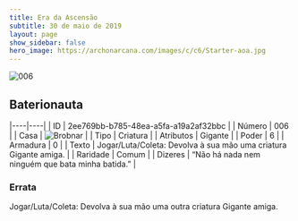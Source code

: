 ```yaml
---
title: Era da Ascensão
subtitle: 30 de maio de 2019
layout: page
show_sidebar: false
hero_image: https://archonarcana.com/images/c/c6/Starter-aoa.jpg
---
```


![006](https://cdn.keyforgegame.com/media/card_front/pt/435_006_RWQWP24FF6XW_pt.png)

## Baterionauta

|----|----|
| ID | 2ee769bb-b785-48ea-a5fa-a19a2af32bbc |
| Número | 006 |
| Casa | ![Brobnar](https://archonarcana.com/images/thumb/e/e0/Brobnar.png/22px-Brobnar.png "Brobnar") |
| Tipo | Criatura |
| Atributos | Gigante |
| Poder | 6 |
| Armadura | 0 |
| Texto | Jogar/Luta/Coleta: Devolva à sua mão uma criatura Gigante amiga. |
| Raridade | Comum |
| Dizeres | “Não há nada nem ninguém que bata minha batida.” |
### Errata

Jogar/Luta/Coleta: Devolva à sua mão uma outra criatura Gigante amiga.